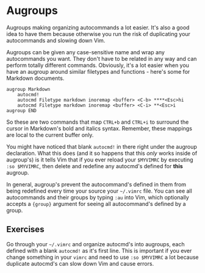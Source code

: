 Augroups
========

Augroups making organizing autocommands a lot easier. It's also a good idea to
have them because otherwise you run the risk of duplicating your autocommands
and slowing down Vim.

Augroups can be given any case-sensitive name and wrap any autocommands you
want. They don't have to be related in any way and can perform totally different
commands. Obviously, it's a lot easier when you have an augroup around similar
filetypes and functions - here's some for Markdown documents.

    augroup Markdown
        autocmd!
        autocmd Filetype markdown inoremap <buffer> <C-b> ****<Esc>hi
        autocmd Filetype markdown inoremap <buffer> <C-i> **<Esc>i
    augroup END

So these are two commands that map `CTRL+b` and `CTRL+i` to surround the cursor
in Markdown's bold and italics syntax. Remember, these mappings are local to the
current buffer only.

You might have noticed that blank `autocmd!` in there right under the augroup
declaration. What this does (and it so happens that this *only* works inside of
augroup's) is it tells Vim that if you ever reload your `$MYVIMRC` by executing
`:so $MYVIMRC`, then delete and redefine any autocmd's defined for **this**
augroup.

In general, augroup's prevent the autocommand's defined in them from being
redefined every time your source your `~/.vimrc` file. You can see all
autocommands and their groups by typing `:au` into Vim, which optionally accepts
a `{group}` argument for seeing all autocommand's defined by a group.

Exercises
---------

Go through your `~/.vimrc` and organize autocmd's into augroups, each defined
with a blank `autocmd!` as it's first line. This is important if you ever change
something in your `vimrc` and need to use `:so $MYVIMRC` a lot because duplicate
autocmd's can slow down Vim and cause errors.
